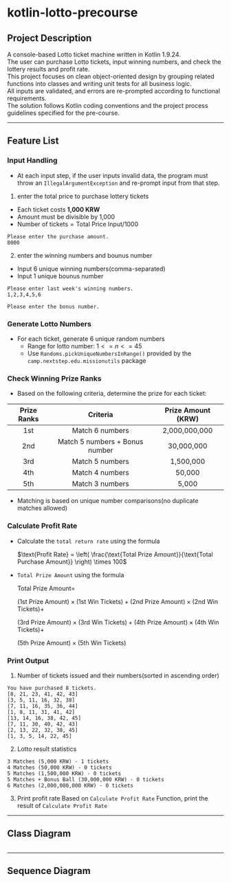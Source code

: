 # kotlin-lotto-precourse
## Project Description
A console-based Lotto ticket machine written in Kotlin 1.9.24.  
The user can purchase Lotto tickets, input winning numbers, and check the lottery results and profit rate.  
This project focuses on clean object-oriented design by grouping related functions into classes and writing unit tests for all business logic.  
All inputs are validated, and errors are re-prompted according to functional requirements.  
The solution follows Kotlin coding conventions and the project process guidelines specified for the pre-course.


---
## Feature List

### Input Handling
- At each input step, if the user inputs invalid data, 
the program must throw an `IllegalArgumentException` and re-prompt input from that step.

1. enter the total price to purchase lottery tickets
  - Each ticket costs **1,000 KRW**
  - Amount must be divisible by 1,000
  - $\text{Number  of  tickets} = \text{Total  Price  Input}/1000$
```
Please enter the purchase amount.
8000
```

2. enter the winning numbers and bounus number
  - Input 6 unique winning numbers(comma-separated)
  - Input 1 unique bounus number
```
Please enter last week's winning numbers.
1,2,3,4,5,6

Please enter the bonus number.
```


### Generate Lotto Numbers
- For each ticket, generate 6 unique random numbers
  - Range for lotto number: $1 <= n <= 45$
  - Use `Randoms.pickUniqueNumbersInRange()` provided by the `camp.nextstep.edu.missionutils` package
  

### Check Winning Prize Ranks
- Based on the following criteria, determine the prize for each ticket:

|Prize Ranks|Criteria|Prize Amount (KRW)|
|:--:|:--:|:--:|
|1st|Match 6 numbers|2,000,000,000|
|2nd|Match 5 numbers + Bonus number|30,000,000|
|3rd|Match 5 numbers|1,500,000|
|4th|Match 4 numbers|50,000|
|5th|Match 3 numbers|5,000|

- Matching is based on unique number comparisons(no duplicate matches allowed)


### Calculate Profit Rate
- Calculate the `total return rate` using the formula

  $\text{Profit Rate} = \left( \frac{\text{Total Prize Amount}}{\text{Total Purchase Amount}} \right) \times 100$
  
- `Total Prize Amount` using the formula
  
  $\text{Total Prize Amount} =$
  
  $(1\text{st Prize Amount}) \times (1\text{st Win Tickets}) + (2\text{nd Prize Amount}) \times (2\text{nd Win Tickets}) +$
  
  $(3\text{rd Prize Amount}) \times (3\text{rd Win Tickets}) + (4\text{th Prize Amount}) \times (4\text{th Win Tickets}) +$
  
  $(5\text{th Prize Amount}) \times (5\text{th Win Tickets})$
  

### Print Output
1. Number of tickets issued and their numbers(sorted in ascending order)
```
You have purchased 8 tickets.
[8, 21, 23, 41, 42, 43]
[3, 5, 11, 16, 32, 38]
[7, 11, 16, 35, 36, 44]
[1, 8, 11, 31, 41, 42]
[13, 14, 16, 38, 42, 45]
[7, 11, 30, 40, 42, 43]
[2, 13, 22, 32, 38, 45]
[1, 3, 5, 14, 22, 45]
```

2. Lotto result statistics
```
3 Matches (5,000 KRW) - 1 tickets
4 Matches (50,000 KRW) - 0 tickets
5 Matches (1,500,000 KRW) - 0 tickets
5 Matches + Bonus Ball (30,000,000 KRW) - 0 tickets
6 Matches (2,000,000,000 KRW) - 0 tickets
```

3. Print profit rate
Based on `Calculate Profit Rate` Function, print the result of `Calculate Profit Rate`


---
## Class Diagram

```mermaid

```
---
## Sequence Diagram

```mermaid

```
